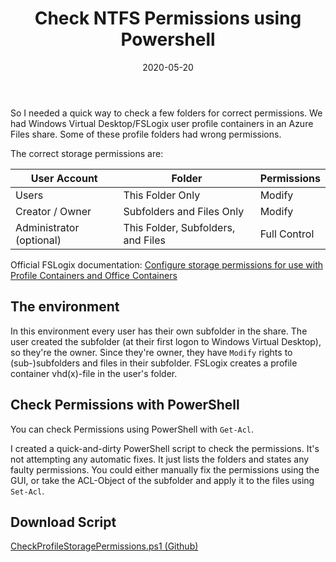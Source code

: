 ﻿---
aliases:
    - check-ntfs-permissions-powershell
slug: Check-NTFS-Permissions-Powershell
layout: post
title: "Check NTFS Permissions using Powershell"
date: 2020-05-20
contenttags:
    [powershell, accessrights, acl, ntfs, windowsvirtualdesktop, fslogix]
cover:
    image: /images/2020/2020-05-20_CheckProfileStoragePermissions.png
---

So I needed a quick way to check a few folders for correct permissions. We had Windows Virtual Desktop/FSLogix user profile containers in an Azure Files share. Some of these profile folders had wrong permissions.

The correct storage permissions are:

| User Account             | Folder                             | Permissions  |
| ------------------------ | ---------------------------------- | ------------ |
| Users                    | This Folder Only                   | Modify       |
| Creator / Owner          | Subfolders and Files Only          | Modify       |
| Administrator (optional) | This Folder, Subfolders, and Files | Full Control |

Official FSLogix documentation: [Configure storage permissions for use with Profile Containers and Office Containers](https://docs.microsoft.com/en-us/fslogix/fslogix-storage-config-ht)

## The environment

In this environment every user has their own subfolder in the share. The user created the subfolder (at their first logon to Windows Virtual Desktop), so they're the owner. Since they're owner, they have `Modify` rights to (sub-)subfolders and files in their subfolder. FSLogix creates a profile container vhd(x)-file in the user's folder.

## Check Permissions with PowerShell

You can check Permissions using PowerShell with `Get-Acl`.

I created a quick-and-dirty PowerShell script to check the permissions. It's not attempting any automatic fixes. It just lists the folders and states any faulty permissions. You could either manually fix the permissions using the GUI, or take the ACL-Object of the subfolder and apply it to the files using `Set-Acl`.

## Download Script

[CheckProfileStoragePermissions.ps1 (Github)](https://gist.github.com/diecknet/8a36e9551cf5a08c03779e9f7d13d05e)
